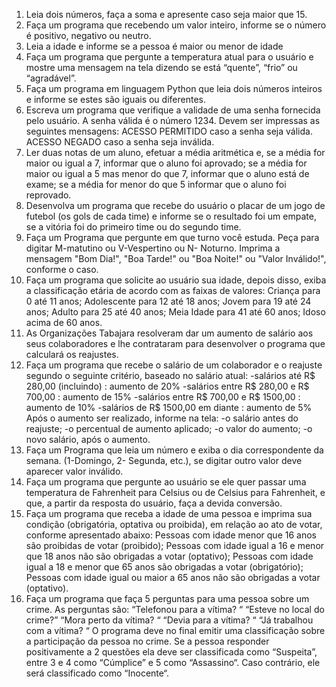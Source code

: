 1. Leia dois números, faça a soma e apresente caso seja maior que 15.
2. Faça um programa que recebendo um valor inteiro, informe se o número é positivo, negativo ou neutro.
3. Leia a idade e informe se a pessoa é maior ou menor de idade
4. Faça um programa que pergunte a temperatura atual para o usuário e mostre uma mensagem na tela dizendo se está “quente”, “frio” ou “agradável”.
5. Faça um programa em linguagem Python que leia dois números inteiros e informe se estes são iguais ou diferentes.
6. Escreva um programa que verifique a validade de uma senha fornecida pelo usuário. A senha válida é o número 1234. Devem ser impressas as seguintes mensagens:
ACESSO PERMITIDO caso a senha seja válida. 
ACESSO NEGADO	caso	a senha seja inválida.
7. Ler duas notas de um aluno, efetuar a média aritmética e, se a média for maior ou igual a 7, informar que o aluno foi aprovado; se a média for maior ou igual a 5 mas menor do que 7, informar que o aluno está de exame; se a média for menor do que 5 informar que o aluno foi reprovado.
8. Desenvolva um programa que recebe do usuário o placar de um jogo de futebol (os gols de cada time) e informe se o resultado foi um empate, se a vitória foi do primeiro time ou do segundo time.
9. Faça um Programa que pergunte em que turno você estuda. Peça para digitar M-matutino ou V-Vespertino ou N- Noturno. Imprima a mensagem "Bom Dia!", "Boa Tarde!" ou "Boa Noite!" ou "Valor Inválido!", conforme o caso.
10. Faça um programa que solicite ao usuário sua idade, depois disso, exiba a classificação etária de acordo com as faixas de valores:
Criança para 0 até 11 anos;
Adolescente para 12 até 18 anos;
Jovem para 19 até 24 anos;
Adulto para 25 até 40 anos;
Meia Idade para 41 até 60 anos;
Idoso acima de 60 anos.
11. As Organizações Tabajara resolveram dar um aumento de salário aos seus colaboradores e lhe contrataram para desenvolver o programa que calculará os reajustes.
12. Faça um programa que recebe o salário de um colaborador e o reajuste segundo o seguinte critério, baseado no salário atual:
-salários até R$ 280,00 (incluindo) : aumento de 20%
-salários entre R$ 280,00 e R$ 700,00 : aumento de 15%
-salários entre R$ 700,00 e R$ 1500,00 : aumento de 10%
-salários de R$ 1500,00 em diante : aumento de 5% 
Após o aumento ser realizado, informe na tela:
-o salário antes do reajuste;
-o percentual de aumento aplicado;
-o valor do aumento;
-o novo salário, após o aumento.
13. Faça um Programa que leia um número e exiba o dia correspondente da semana. (1-Domingo, 2- Segunda, etc.), se digitar outro valor deve aparecer valor inválido.
14. Faça um programa que pergunte ao usuário se ele quer passar uma temperatura de Fahrenheit para Celsius ou de Celsius para Fahrenheit, e que, a partir da resposta do usuário, faça a devida conversão.
15. Faça um programa que receba a idade de uma pessoa e imprima sua condição (obrigatória, optativa ou proibida), em relação ao ato de votar, conforme apresentado abaixo:
Pessoas com idade menor que 16 anos são proibidas de votar (proibido);
Pessoas com idade igual a 16 e menor que 18 anos não são obrigadas a votar (optativo);
Pessoas com idade igual a 18 e menor que 65 anos são obrigadas a votar (obrigatório);
Pessoas com idade igual ou maior a 65 anos não são obrigadas a votar (optativo).
16. Faça um programa que faça 5 perguntas para uma pessoa sobre um crime. As perguntas são:
“Telefonou para a vítima? “
“Esteve no local do crime?”
“Mora perto da vítima? “
“Devia para a vítima? “
“Já trabalhou com a vítima? “
O programa deve no final emitir uma classificação sobre a participação da pessoa no crime. Se a pessoa responder positivamente a 2 questões ela deve ser classificada como “Suspeita”, entre 3 e 4 como “Cúmplice” e 5 como “Assassino“. Caso contrário, ele será classificado como “Inocente“.
